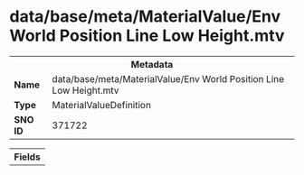 <h1>data/base/meta/MaterialValue/Env World Position Line Low Height.mtv</h1><table><tr><th colspan="100%">Metadata</th></tr><tr><td><b>Name</b></td><td>data/base/meta/MaterialValue/Env World Position Line Low Height.mtv</td></tr><tr><td><b>Type</b></td><td>MaterialValueDefinition</td></tr><tr><td><b>SNO ID</b></td><td>371722</td></tr></table>

<table><tr><th colspan="100%">Fields</th></tr></table>

